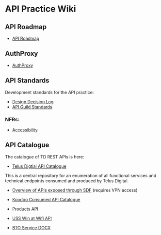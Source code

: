 # API Practice Wiki

## API Roadmap

* [API Roadmap](roadmap/roadmap.md)

## AuthProxy

* [AuthProxy](authproxy/authorization-proxy.md)

## API Standards

Development standards for the API practice:

* [Design Decision Log](standards/API-Standards.md)
* [API Guild Standards](https://github.com/telusdigital/developer-guild/tree/master/g-apis)

### NFRs:

* [Accessibility](nfr/Accessibility.md)

## API Catalogue

The catalogue of TD REST APIs is here:

* [Telus Digtial API Catalogue](https://www.telus.com/api-platform/)

This is a central repository for an enumeration of all functional services and technical endpoints consumed and produced by Telus Digital.

* [Overview of APIs exposed through SDF](http://habitat.tmi.telus.com/collaborate/display/sdf/API+Overview) (requires VPN access)

* [Koodoo Consumed API Catalogue](Koodoo-Consumed-API-Catalogue.md)

* [Products API](Products-API.md)

* [USS Win at Wifi API](swag/WiFiManagementService-swagger20.yaml)

* [BTO Service DOCX](bto/)
